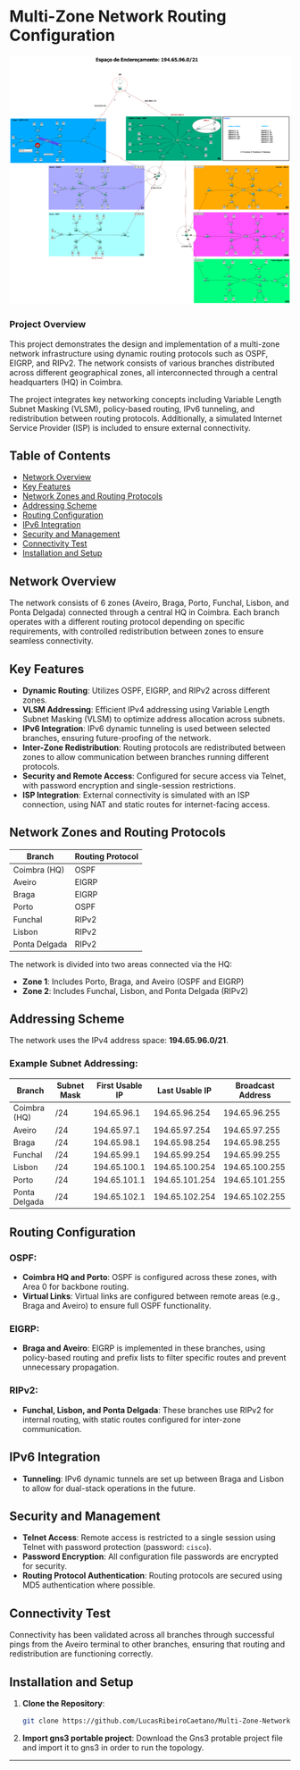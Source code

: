 # Multi-Zone Network Routing Configuration
![Network Diagram](./Topology.png)

### **Project Overview**
This project demonstrates the design and implementation of a multi-zone network infrastructure using dynamic routing protocols such as OSPF, EIGRP, and RIPv2. The network consists of various branches distributed across different geographical zones, all interconnected through a central headquarters (HQ) in Coimbra.

The project integrates key networking concepts including Variable Length Subnet Masking (VLSM), policy-based routing, IPv6 tunneling, and redistribution between routing protocols. Additionally, a simulated Internet Service Provider (ISP) is included to ensure external connectivity.

## **Table of Contents**
- [Network Overview](#network-overview)
- [Key Features](#key-features)
- [Network Zones and Routing Protocols](#network-zones-and-routing-protocols)
- [Addressing Scheme](#addressing-scheme)
- [Routing Configuration](#routing-configuration)
- [IPv6 Integration](#ipv6-integration)
- [Security and Management](#security-and-management)
- [Connectivity Test](#connectivity-test)
- [Installation and Setup](#installation-and-setup)

## **Network Overview**
The network consists of 6 zones (Aveiro, Braga, Porto, Funchal, Lisbon, and Ponta Delgada) connected through a central HQ in Coimbra. Each branch operates with a different routing protocol depending on specific requirements, with controlled redistribution between zones to ensure seamless connectivity.

## **Key Features**
- **Dynamic Routing**: Utilizes OSPF, EIGRP, and RIPv2 across different zones.
- **VLSM Addressing**: Efficient IPv4 addressing using Variable Length Subnet Masking (VLSM) to optimize address allocation across subnets.
- **IPv6 Integration**: IPv6 dynamic tunneling is used between selected branches, ensuring future-proofing of the network.
- **Inter-Zone Redistribution**: Routing protocols are redistributed between zones to allow communication between branches running different protocols.
- **Security and Remote Access**: Configured for secure access via Telnet, with password encryption and single-session restrictions.
- **ISP Integration**: External connectivity is simulated with an ISP connection, using NAT and static routes for internet-facing access.

## **Network Zones and Routing Protocols**
| Branch        | Routing Protocol   |
|---------------|--------------------|
| Coimbra (HQ)  | OSPF               |
| Aveiro        | EIGRP              |
| Braga         | EIGRP              |
| Porto         | OSPF               |
| Funchal       | RIPv2              |
| Lisbon        | RIPv2              |
| Ponta Delgada | RIPv2              |

The network is divided into two areas connected via the HQ:
- **Zone 1**: Includes Porto, Braga, and Aveiro (OSPF and EIGRP)
- **Zone 2**: Includes Funchal, Lisbon, and Ponta Delgada (RIPv2)

## **Addressing Scheme**
The network uses the IPv4 address space: **194.65.96.0/21**.

### Example Subnet Addressing:
| Branch         | Subnet Mask   | First Usable IP  | Last Usable IP   | Broadcast Address |
|----------------|---------------|------------------|------------------|-------------------|
| Coimbra (HQ)   | /24           | 194.65.96.1      | 194.65.96.254    | 194.65.96.255      |
| Aveiro         | /24           | 194.65.97.1      | 194.65.97.254    | 194.65.97.255      |
| Braga          | /24           | 194.65.98.1      | 194.65.98.254    | 194.65.98.255      |
| Funchal        | /24           | 194.65.99.1      | 194.65.99.254    | 194.65.99.255      |
| Lisbon         | /24           | 194.65.100.1     | 194.65.100.254   | 194.65.100.255     |
| Porto          | /24           | 194.65.101.1     | 194.65.101.254   | 194.65.101.255     |
| Ponta Delgada  | /24           | 194.65.102.1     | 194.65.102.254   | 194.65.102.255     |

## **Routing Configuration**

### **OSPF**:
- **Coimbra HQ and Porto**: OSPF is configured across these zones, with Area 0 for backbone routing.
- **Virtual Links**: Virtual links are configured between remote areas (e.g., Braga and Aveiro) to ensure full OSPF functionality.

### **EIGRP**:
- **Braga and Aveiro**: EIGRP is implemented in these branches, using policy-based routing and prefix lists to filter specific routes and prevent unnecessary propagation.

### **RIPv2**:
- **Funchal, Lisbon, and Ponta Delgada**: These branches use RIPv2 for internal routing, with static routes configured for inter-zone communication.

## **IPv6 Integration**
- **Tunneling**: IPv6 dynamic tunnels are set up between Braga and Lisbon to allow for dual-stack operations in the future.

## **Security and Management**
- **Telnet Access**: Remote access is restricted to a single session using Telnet with password protection (password: `cisco`).
- **Password Encryption**: All configuration file passwords are encrypted for security.
- **Routing Protocol Authentication**: Routing protocols are secured using MD5 authentication where possible.

## **Connectivity Test**
Connectivity has been validated across all branches through successful pings from the Aveiro terminal to other branches, ensuring that routing and redistribution are functioning correctly.

## **Installation and Setup**
1. **Clone the Repository**:
   ```bash
   git clone https://github.com/LucasRibeiroCaetano/Multi-Zone-Network-Routing.git
   ```

2. **Import gns3 portable project**: Download the Gns3 protable project file and import it to gns3 in order to run the topology. 
---

